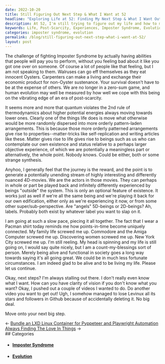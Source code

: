 ```yaml
---
date: 2022-10-20
title: Still Figuring Out Next Step & What I Want at 52
headline: "Exploring Life at 52: Finding My Next Step & What I Want Out of Life"
description: At 52, I'm still trying to figure out my life and how to make a living without taking advantage of others. I'm exploring how human beings can evolve in a post-scarcity world and creating an unending stream of interesting experiences. I'm grateful to be alive and functional in society and am looking for my next step.
keywords: Life, Post-Scarcity, Experiences, Imposter Syndrome, Evolution, Human Beings, Functional, Society, Next Step, Living, Interesting, Randomness, Orderly Patterns, Counting Blessings
categories: imposter syndrome, evolution
permalink: /blog/still-figuring-out-next-step-what-i-want-at-52/
layout: post
---
```



The challenge of fighting Imposter Syndrome by actually having abilities that
people will pay you to perform, without you feeling bad about it like you got
one over on someone. Of course a lot of people like that feeling, but I am not
speaking to them. Walruses can go eff themselves as they eat innocent Oysters.
Carpenters can make a living and exchange their economic product for non-Oyster
sustenance. Your survival doesn't have to be at the expense of others. We are
no longer in a zero-sum game, and human evolution may well be measured by how
well we cope with this being on the vibrating edge of an era of post-scarcity.

It seems more and more that quantum violates the 2nd rule of thermodynamics
about higher potential energies always moving towards lower ones. Clearly one
of the things life does is move what otherwise would be more randomly dispersed
into more orderly pattern-laden arrangements. This is because those more
orderly patterned arrangements give rise to properties--matter-tricks like
self-replication and writing articles like these. Matter gives rise to life
gives rise to beings such as us who can contemplate our own existence and
status relative to a perhaps larger objective experience, of which we are
potentially a meaningless part or alternatively, the whole point. Nobody knows.
Could be either, both or some strange synthesis.

Anyhoo, I generally feel that the journey is the reward, and the point is to
generate a potentially unending stream of highly interesting and differently
nuanced 4D-movies. We are the actors in those movies. They can perhaps in whole
or part be played back and infinitely differently experienced by beings
"outside" the system. This is only an optional feature of existence. It works
just as well if we're all the same being and we're playing it back for our own
edification, either only as we're experiencing it now, or from some other
super/sub-perspective. Are "angels" 5D-beings or 2D-beings? Ah, labels.
Probably both exist by whatever label you want to slap on it.

I am going at such a slow pace, piecing it all together. The fact that I wear a
Pacman shirt today reminds me how points-in-time become uniquely connected. My
family life screwed me up. Commodore and the Amiga Computer screwed me up.
Discovering women screwed me up. New York City screwed me up. I'm still
reeling. My head is spinning and my life is still going on, I would say quite
nicely, but I am a count-my-blessings sort of person. Merely being alive and
functional in society goes a long way towards saying it's all going great. We
could be in much less fortunate circumstances. I am indeed glad to be alive and
to be living my life. Please let us continue.

Okay, next steps? I'm always stalling out there. I don't really even know what
I want. How can you have clarity of vision if you don't know what you want?
Okay, I pushed out a couple of videos I wanted to do. Do another video you want
to get out! Ugh, I somehow managed to lose Levinux all its stars and followers
in Github because of accidentally deleting it. No big deal.

Move onto your next big step.


<div class="post-nav"><div class="post-nav-prev"><span class="arrow">&larr;&nbsp;</span><a href="bundle-an-lxd-linux-container-for-pyppeteer-and-playwright-automation">Bundle an LXD Linux Container for Pyppeteer and Playwright Automation</a></div><div class="post-nav-next"><a href="always-finding-the-love-in-things">Always Finding The Love In Things</a><span class="arrow">&nbsp;&rarr;</span></div></div>
## Categories

<ul>
<li><h4><a href='/imposter-syndrome/'>Imposter Syndrome</a></h4></li>
<li><h4><a href='/evolution/'>Evolution</a></h4></li></ul>